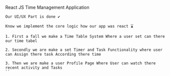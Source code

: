 React JS Time Management Application

```
Our UI/UX Part is done ✔️
```

```
Know we implement the core logic how our app was react ⌛
```

```
1. First a fall we make a Time Table System Where a user set can there our time tabel
```

```
2. Secondly we are make a set Timer and Task Functionality where user can Assign there task According there time
```

```
3. Then we are make a user Profile Page Where User can watch there recent activity and Tasks
``